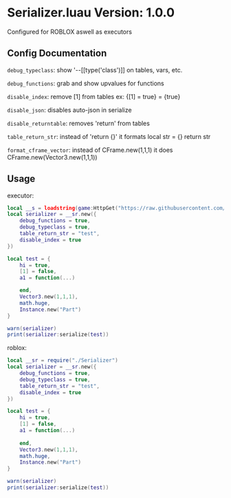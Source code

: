 # Serializer.luau Version: 1.0.0
Configured for ROBLOX aswell as executors
## Config Documentation
`debug_typeclass`: show '--[[type('class')]] on tables, vars, etc.

`debug_functions`: grab and show upvalues for functions

`disable_index`: remove [1] from tables ex: {[1] = true} = {true}

`disable_json`: disables auto-json in serialize

`disable_returntable`: removes 'return' from tables

`table_return_str`: instead of 'return {}' it formats  local str = {} return str

`format_cframe_vector`: instead of CFrame.new(1,1,1) it does CFrame.new(Vector3.new(1,1,1))

## Usage
executor:
```lua
local __s = loadstring(game:HttpGet("https://raw.githubusercontent.com/LocalOneX/serializer/refs/heads/main/init.luau"))()
local serializer = __sr.new({
	debug_functions = true,
	debug_typeclass = true, 
	table_return_str = "test", 
	disable_index = true
})

local test = {
	hi = true,
	[1] = false,
	a1 = function(...)

	end,
	Vector3.new(1,1,1),
	math.huge,
	Instance.new("Part")
}

warn(serializer)
print(serializer:serialize(test))
```

roblox:
```lua
local __sr = require("./Serializer")
local serializer = __sr.new({
	debug_functions = true,
	debug_typeclass = true, 
	table_return_str = "test", 
	disable_index = true
})

local test = {
	hi = true,
	[1] = false,
	a1 = function(...)
		
	end,
	Vector3.new(1,1,1),
	math.huge,
	Instance.new("Part")
}

warn(serializer)
print(serializer:serialize(test))
```
